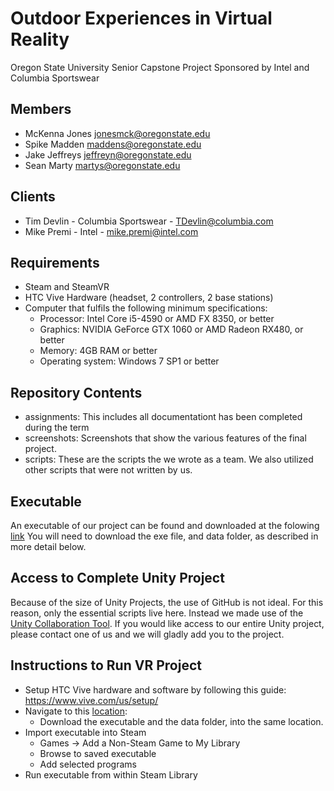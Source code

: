 # Outdoor Experiences in Virtual Reality
Oregon State University Senior Capstone Project
Sponsored by Intel and Columbia Sportswear

## Members
* McKenna Jones   jonesmck@oregonstate.edu
* Spike Madden    maddens@oregonstate.edu
* Jake Jeffreys   jeffreyn@oregonstate.edu
* Sean Marty			martys@oregonstate.edu

## Clients
* Tim Devlin - Columbia Sportswear - TDevlin@columbia.com
* Mike Premi - Intel - mike.premi@intel.com

## Requirements
- Steam and SteamVR
- HTC Vive Hardware (headset, 2 controllers, 2 base stations)
- Computer that fulfils the following minimum specifications:
  - Processor: Intel Core i5-4590 or AMD FX 8350, or better
  - Graphics: NVIDIA GeForce GTX 1060 or AMD Radeon RX480, or better
  - Memory: 4GB RAM or better
  - Operating system: Windows 7 SP1 or better

## Repository Contents
* assignments: This includes all documentationt has been completed during the term
* screenshots: Screenshots that show the various features of the final project.
* scripts: These are the scripts the we wrote as a team. We also utilized other scripts that were not written by us.

## Executable
An executable of our project can be found and downloaded at the folowing [link](http://web.engr.oregonstate.edu/~jonesmck/CapstoneVRbuild/)
You will need to download the exe file, and data folder, as described in more detail below. 

## Access to Complete Unity Project
Because of the size of Unity Projects, the use of GitHub is not ideal. For this reason, only the essential scripts live here. 
Instead we made use of the [Unity Collaboration Tool](https://unity3d.com/services/collaborate).
If you would like access to our entire Unity project, please contact one of us and we will gladly add you to the project.

## Instructions to Run VR Project
* Setup HTC Vive hardware and software by following this guide: https://www.vive.com/us/setup/
* Navigate to this [location](http://web.engr.oregonstate.edu/~jonesmck/CapstoneVRbuild/): 
  * Download the executable and the data folder, into the same location.
* Import executable into Steam
  * Games -> Add a Non-Steam Game to My Library
  * Browse to saved executable
  * Add selected programs
* Run executable from within Steam Library


